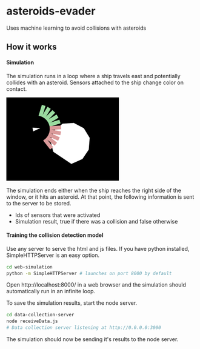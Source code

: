 # asteroids-evader
Uses machine learning to avoid collisions with asteroids

## How it works
#### Simulation

The simulation runs in a loop where a ship travels east and potentially collides with an asteroid.  Sensors attached to the ship change color on contact.

![screenshot](https://raw.githubusercontent.com/dan-silver/asteroids-evader/master/screenshot.png)

The simulation ends either when the ship reaches the right side of the window, or it hits an asteroid.  At that point, the following information is sent to the server to be stored.
 * Ids of sensors that were activated
 * Simulation result, true if there was a collision and false otherwise

#### Training the collision detection model

Use any server to serve the html and js files.  If you have python installed, SimpleHTTPServer is an easy option.

```bash
cd web-simulation
python -m SimpleHTTPServer # launches on port 8000 by default
```
Open http://localhost:8000/ in a web browser and the simulation should automatically run in an infinite loop.

To save the simulation results, start the node server.
```bash
cd data-collection-server
node receiveData.js
# Data collection server listening at http://0.0.0.0:3000

```
The simulation should now be sending it's results to the node server.
